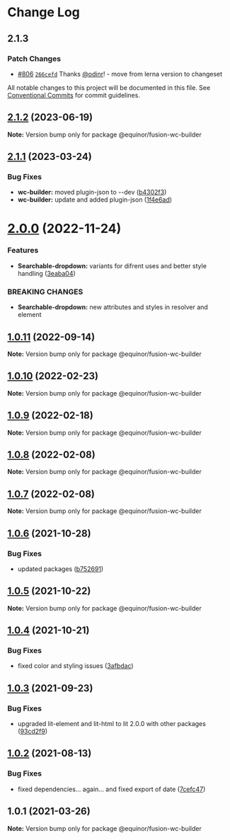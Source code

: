 # Change Log

## 2.1.3

### Patch Changes

- [#806](https://github.com/equinor/fusion-web-components/pull/806) [`266cefd`](https://github.com/equinor/fusion-web-components/commit/266cefd493f898f440ce93e92e79964bbd33be59) Thanks [@odinr](https://github.com/odinr)! - move from lerna version to changeset

All notable changes to this project will be documented in this file.
See [Conventional Commits](https://conventionalcommits.org) for commit guidelines.

## [2.1.2](https://github.com/equinor/fusion-web-components/compare/@equinor/fusion-wc-builder@2.1.1...@equinor/fusion-wc-builder@2.1.2) (2023-06-19)

**Note:** Version bump only for package @equinor/fusion-wc-builder

## [2.1.1](https://github.com/equinor/fusion-web-components/compare/@equinor/fusion-wc-builder@2.0.0...@equinor/fusion-wc-builder@2.1.1) (2023-03-24)

### Bug Fixes

- **wc-builder:** moved plugin-json to --dev ([b4302f3](https://github.com/equinor/fusion-web-components/commit/b4302f3549e26450e93e5261315f6df28bc3f9e3))
- **wc-builder:** update and added plugin-json ([1f4e6ad](https://github.com/equinor/fusion-web-components/commit/1f4e6ad0fa76c28808cf9300e45e23c54549ede9))

# [2.0.0](https://github.com/equinor/fusion-web-components/compare/@equinor/fusion-wc-builder@1.0.11...@equinor/fusion-wc-builder@2.0.0) (2022-11-24)

### Features

- **Searchable-dropdown:** variants for difrent uses and better style handling ([3eaba04](https://github.com/equinor/fusion-web-components/commit/3eaba049381158f2d39b336cd505461645314e56))

### BREAKING CHANGES

- **Searchable-dropdown:** new attributes and styles in resolver and element

## [1.0.11](https://github.com/equinor/fusion-web-components/compare/@equinor/fusion-wc-builder@1.0.10...@equinor/fusion-wc-builder@1.0.11) (2022-09-14)

**Note:** Version bump only for package @equinor/fusion-wc-builder

## [1.0.10](https://github.com/equinor/fusion-web-components/compare/@equinor/fusion-wc-builder@1.0.9...@equinor/fusion-wc-builder@1.0.10) (2022-02-23)

**Note:** Version bump only for package @equinor/fusion-wc-builder

## [1.0.9](https://github.com/equinor/fusion-web-components/compare/@equinor/fusion-wc-builder@1.0.8...@equinor/fusion-wc-builder@1.0.9) (2022-02-18)

**Note:** Version bump only for package @equinor/fusion-wc-builder

## [1.0.8](https://github.com/equinor/fusion-web-components/compare/@equinor/fusion-wc-builder@1.0.7...@equinor/fusion-wc-builder@1.0.8) (2022-02-08)

**Note:** Version bump only for package @equinor/fusion-wc-builder

## [1.0.7](https://github.com/equinor/fusion-web-components/compare/@equinor/fusion-wc-builder@1.0.6...@equinor/fusion-wc-builder@1.0.7) (2022-02-08)

**Note:** Version bump only for package @equinor/fusion-wc-builder

## [1.0.6](https://github.com/equinor/fusion-web-components/compare/@equinor/fusion-wc-builder@1.0.5...@equinor/fusion-wc-builder@1.0.6) (2021-10-28)

### Bug Fixes

- updated packages ([b752691](https://github.com/equinor/fusion-web-components/commit/b75269105063dfbb150432bd86426e33d67ba869))

## [1.0.5](https://github.com/equinor/fusion-web-components/compare/@equinor/fusion-wc-builder@1.0.4...@equinor/fusion-wc-builder@1.0.5) (2021-10-22)

**Note:** Version bump only for package @equinor/fusion-wc-builder

## [1.0.4](https://github.com/equinor/fusion-web-components/compare/@equinor/fusion-wc-builder@1.0.3...@equinor/fusion-wc-builder@1.0.4) (2021-10-21)

### Bug Fixes

- fixed color and styling issues ([3afbdac](https://github.com/equinor/fusion-web-components/commit/3afbdac6a6f63938395b9619f5ad06895a42379a))

## [1.0.3](https://github.com/equinor/fusion-web-components/compare/@equinor/fusion-wc-builder@1.0.2...@equinor/fusion-wc-builder@1.0.3) (2021-09-23)

### Bug Fixes

- upgraded lit-element and lit-html to lit 2.0.0 with other packages ([93cd2f9](https://github.com/equinor/fusion-web-components/commit/93cd2f997d6045fd5ab69fe05ccee5acfa861ad7))

## [1.0.2](https://github.com/equinor/fusion-web-components/compare/@equinor/fusion-wc-builder@1.0.1...@equinor/fusion-wc-builder@1.0.2) (2021-08-13)

### Bug Fixes

- fixed dependencies... again... and fixed export of date ([7cefc47](https://github.com/equinor/fusion-web-components/commit/7cefc47b307e67c3a79c41579e07ece70c2e0728))

## 1.0.1 (2021-03-26)

**Note:** Version bump only for package @equinor/fusion-wc-builder
